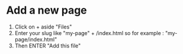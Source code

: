 # Add a new page

1. Click on + aside "Files"
2. Enter your slug like "my-page" + /index.html so for example : "my-page/index.html"
3. Then ENTER "Add this file"
